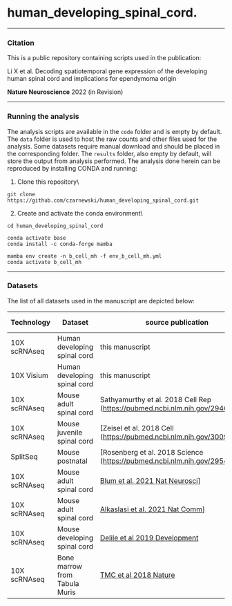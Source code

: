 # human_developing_spinal_cord.  

***
### Citation
This is a public repository containing scripts used in the publication:

Li X et al. 
Decoding spatiotemporal gene expression of the developing human spinal cord and implications for ependymoma origin

**Nature Neuroscience** 2022 (in Revision)

***
### Running the analysis

The analysis scripts are available in the `code` folder  and is empty by default.
The `data` folder is used to host the raw counts and other files used for the analysis.
Some datasets require manual download and should be placed in the corresponding folder. The `results` folder,
also empty by default, will store the output from analysis performed.
The analysis done herein can be reproduced by installing CONDA and running:

1. Clone this repository\
```
git clone https://github.com/czarnewski/human_developing_spinal_cord.git
```

2. Create and activate the conda environment\
```
cd human_developing_spinal_cord

conda activate base
conda install -c conda-forge mamba

mamba env create -n b_cell_mh -f env_b_cell_mh.yml
conda activate b_cell_mh
```
***
### Datasets

The list of all datasets used in the manuscript are depicted below:

| Technology | Dataset | source publication | Accession no |
|------------|---------|--------------------|--------------|
| 10X scRNAseq | Human developing spinal cord | this manuscript | [GSE219122](https://www.ncbi.nlm.nih.gov/geo/query/acc.cgi?acc=GSE219122) |](https://www.ncbi.nlm.nih.gov/geo/query/acc.cgi?acc=GSE219122) |
| 10X Visium | Human developing spinal cord | this manuscript | [GSE219122](https://www.ncbi.nlm.nih.gov/geo/query/acc.cgi?acc=GSE219122) |](https://www.ncbi.nlm.nih.gov/geo/query/acc.cgi?acc=GSE219122) |
| 10X scRNAseq | Mouse adult spinal cord | Sathyamurthy et al. 2018 Cell Rep (https://pubmed.ncbi.nlm.nih.gov/29466745/)| [GSE103892](https://www.ncbi.nlm.nih.gov/geo/query/acc.cgi?acc=GSE103892) |
| 10X scRNAseq | Mouse juvenile spinal cord | [Zeisel et al. 2018 Cell (https://pubmed.ncbi.nlm.nih.gov/30096314/)]| [SRP135960](https://www.ncbi.nlm.nih.gov/sra/SRP135960) |
| SplitSeq | Mouse postnatal | [Rosenberg et al. 2018 Science (https://pubmed.ncbi.nlm.nih.gov/29545511/)] | [GSE110823](https://www.ncbi.nlm.nih.gov/geo/query/acc.cgi?acc=GSE110823) |
| 10X scRNAseq | Mouse adult spinal cord | [Blum et al. 2021  Nat Neurosci](https://pubmed.ncbi.nlm.nih.gov/33589834/)] | [GSE161621](https://www.ncbi.nlm.nih.gov/geo/query/acc.cgi?acc=GSE161621) |
| 10X scRNAseq | Mouse adult spinal cord | [Alkaslasi et al. 2021  Nat Comm](https://pubmed.ncbi.nlm.nih.gov/33931636/)]| [GSE167597](https://www.ncbi.nlm.nih.gov/geo/query/acc.cgi?acc=GSE167597) |
| 10X scRNAseq | Mouse developing spinal cord | [Delile et al 2019 Development](https://pubmed.ncbi.nlm.nih.gov/30846445/) | [E-MTAB-7320](https://www.ebi.ac.uk/biostudies/arrayexpress/studies/E-MTAB-7320/files) |
| 10X scRNAseq | Bone marrow from Tabula Muris | [TMC et al 2018 Nature](https://www.nature.com/articles/s41586-018-0590-4) | [GSE109774](https://0-www-ncbi-nlm-nih-gov.brum.beds.ac.uk/geo/query/acc.cgi?acc=GSE109774) |
